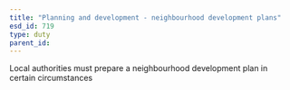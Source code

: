 ```yaml
---
title: "Planning and development - neighbourhood development plans"
esd_id: 719
type: duty
parent_id:  
---
```


Local authorities must prepare a neighbourhood development plan in certain circumstances

